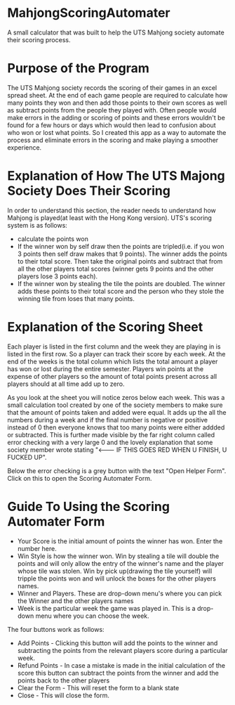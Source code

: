 # MahjongScoringAutomater
A small calculator that was built to help the UTS Mahjong society automate their scoring process.

# Purpose of the Program

The UTS Mahjong society records the scoring of their games in an excel spread sheet. At the end of each game people are required to calculate how many points they won and then add those points to their own scores as well as subtract points from the people they played with. Often people would make errors in the adding or scoring of points and these errors wouldn't be found for a few hours or days which would then lead to confusion about who won or lost what points. So I created this app as a way to automate the process and eliminate errors in the scoring and make playing a smoother experience.

# Explanation of How The UTS Majong Society Does Their Scoring

In order to understand this section, the reader needs to understand how Mahjong is played(at least with the Hong Kong version). UTS's scoring system is as follows:
* calculate the points won
* If the winner won by self draw then the points are tripled(i.e. if you won 3 points then self draw makes that 9 points). The winner adds the points to their total score. Then take the original points and subtract that from all the other players total scores (winner gets 9 points and the other players lose 3 points each).
* If the winner won by stealing the tile the points are doubled. The winner adds these points to their total score and the person who they stole the winning tile from loses that many points.

# Explanation of the Scoring Sheet

Each player is listed in the first column and the week they are playing in is listed in the first row. So a player can track their score by each week. At the end of the weeks is the total column which lists the total amount a player has won or lost during the entire semester. Players win points at the expense of other players so the amount of total points present across all players should at all time add up to zero.

As you look at the sheet you will notice zeros below each week. This was a small calculation tool created by one of the society members to make sure that the amount of points taken and added were equal. It adds up the all the numbers during a week and if the final number is negative or positive instead of 0 then everyone knows that too many points were either addded or subtracted. This is further made visible by the far right column called error checking with a very large 0 and the lovely explanation that some society member wrote stating "<--- IF THIS GOES RED WHEN U FINISH, U FUCKED UP".

Below the error checking is a grey button with the text "Open Helper Form". Click on this to open the Scoring Automater Form.

# Guide To Using the Scoring Automater Form
* Your Score is the initial amount of points the winner has won. Enter the number here.
* Win Style is how the winner won. Win by stealing a tile will double the points and will only allow the entry of the winner's name and the player whose tile was stolen. Win by pick up(drawing the tile yourself) will tripple the points won and will unlock the boxes for the other players names.
* Winner and Players. These are drop-down menu's where you can pick the Winner and the other players names
* Week is the particular week the game was played in. This is a drop-down menu where you can choose the week.

The four buttons work as follows:
* Add Points - Clicking this button will add the points to the winner and subtracting the points from the relevant players score during a particular week.
* Refund Points - In case a mistake is made in the initial calculation of the score this button can subtract the points from the winner and add the points back to the other players
* Clear the Form - This will reset the form to a blank state
* Close - This will close the form.
